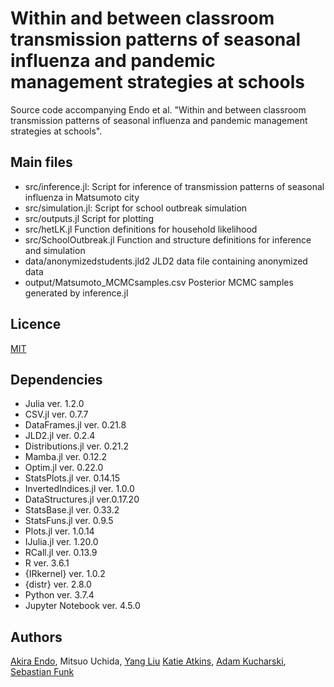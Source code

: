 # Within and between classroom transmission patterns of seasonal influenza and pandemic management strategies at schools
Source code accompanying Endo et al. "Within and between classroom transmission patterns of seasonal influenza and pandemic management strategies at schools".

## Main files
* src/inference.jl:
Script for inference of transmission patterns of seasonal influenza in Matsumoto city
* src/simulation.jl:
Script for school outbreak simulation
* src/outputs.jl
Script for plotting
* src/hetLK.jl
Function definitions for household likelihood
* src/SchoolOutbreak.jl
Function and structure definitions for inference and simulation
* data/anonymizedstudents.jld2
JLD2 data file containing anonymized data
* output/Matsumoto_MCMCsamples.csv
Posterior MCMC samples generated by inference.jl

## Licence

[MIT](https://github.com/akira-endo/Intro-PMCMC/blob/master/LICENSE)

## Dependencies
* Julia ver. 1.2.0
* CSV.jl ver. 0.7.7
* DataFrames.jl ver. 0.21.8
* JLD2.jl ver. 0.2.4
* Distributions.jl ver. 0.21.2
* Mamba.jl ver. 0.12.2
* Optim.jl ver. 0.22.0
* StatsPlots.jl ver. 0.14.15
* InvertedIndices.jl ver. 1.0.0
* DataStructures.jl ver.0.17.20
* StatsBase.jl ver. 0.33.2
* StatsFuns.jl ver. 0.9.5
* Plots.jl ver. 1.0.14
* IJulia.jl ver. 1.20.0
* RCall.jl ver. 0.13.9
* R ver. 3.6.1
* {IRkernel} ver. 1.0.2
* {distr} ver. 2.8.0
* Python ver. 3.7.4
* Jupyter Notebook ver. 4.5.0

## Authors

[Akira Endo](https://github.com/akira-endo), 
Mitsuo Uchida,
[Yang Liu](https://github.com/yangclaraliu)
[Katie Atkins](https://github.com/katiito),
[Adam Kucharski](https://github.com/adamkucharski),
[Sebastian Funk](https://github.com/sbfnk)
